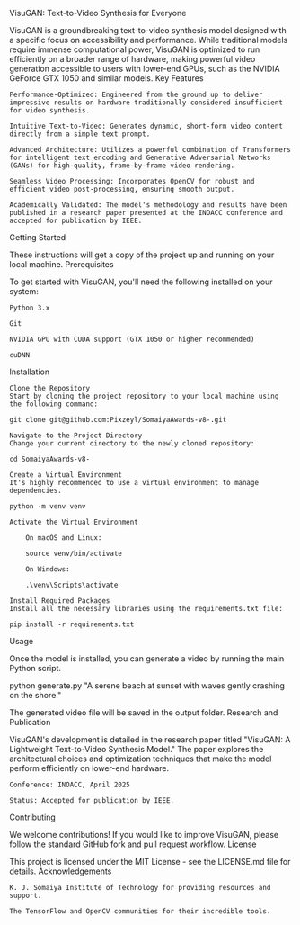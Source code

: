 VisuGAN: Text-to-Video Synthesis for Everyone
<br>


VisuGAN is a groundbreaking text-to-video synthesis model designed with a specific focus on accessibility and performance. While traditional models require immense computational power, VisuGAN is optimized to run efficiently on a broader range of hardware, making powerful video generation accessible to users with lower-end GPUs, such as the NVIDIA GeForce GTX 1050 and similar models.
Key Features

    Performance-Optimized: Engineered from the ground up to deliver impressive results on hardware traditionally considered insufficient for video synthesis.

    Intuitive Text-to-Video: Generates dynamic, short-form video content directly from a simple text prompt.

    Advanced Architecture: Utilizes a powerful combination of Transformers for intelligent text encoding and Generative Adversarial Networks (GANs) for high-quality, frame-by-frame video rendering.

    Seamless Video Processing: Incorporates OpenCV for robust and efficient video post-processing, ensuring smooth output.

    Academically Validated: The model's methodology and results have been published in a research paper presented at the INOACC conference and accepted for publication by IEEE.

Getting Started

These instructions will get a copy of the project up and running on your local machine.
Prerequisites

To get started with VisuGAN, you'll need the following installed on your system:

    Python 3.x

    Git

    NVIDIA GPU with CUDA support (GTX 1050 or higher recommended)

    cuDNN

Installation

    Clone the Repository
    Start by cloning the project repository to your local machine using the following command:

    git clone git@github.com:Pixzeyl/SomaiyaAwards-v8-.git

    Navigate to the Project Directory
    Change your current directory to the newly cloned repository:

    cd SomaiyaAwards-v8-

    Create a Virtual Environment
    It's highly recommended to use a virtual environment to manage dependencies.

    python -m venv venv

    Activate the Virtual Environment

        On macOS and Linux:

        source venv/bin/activate

        On Windows:

        .\venv\Scripts\activate

    Install Required Packages
    Install all the necessary libraries using the requirements.txt file:

    pip install -r requirements.txt

Usage

Once the model is installed, you can generate a video by running the main Python script.

python generate.py "A serene beach at sunset with waves gently crashing on the shore."

The generated video file will be saved in the output folder.
Research and Publication

VisuGAN's development is detailed in the research paper titled "VisuGAN: A Lightweight Text-to-Video Synthesis Model." The paper explores the architectural choices and optimization techniques that make the model perform efficiently on lower-end hardware.

    Conference: INOACC, April 2025

    Status: Accepted for publication by IEEE.

Contributing

We welcome contributions! If you would like to improve VisuGAN, please follow the standard GitHub fork and pull request workflow.
License

This project is licensed under the MIT License - see the LICENSE.md file for details.
Acknowledgements

    K. J. Somaiya Institute of Technology for providing resources and support.

    The TensorFlow and OpenCV communities for their incredible tools.
